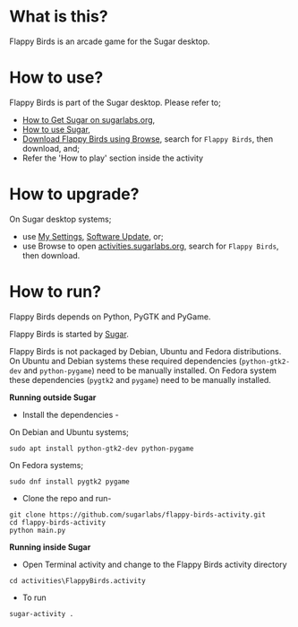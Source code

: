 What is this?
=============

Flappy Birds is an arcade game for the Sugar desktop.

How to use?
===========

Flappy Birds is part of the Sugar desktop.  Please refer to;

* [How to Get Sugar on sugarlabs.org](https://sugarlabs.org/),
* [How to use Sugar](https://help.sugarlabs.org/),
* [Download Flappy Birds using Browse](https://activities.sugarlabs.org/), search for `Flappy Birds`, then download, and;
* Refer the 'How to play' section inside the activity

How to upgrade?
===============

On Sugar desktop systems;
* use [My Settings](https://help.sugarlabs.org/en/my_settings.html), [Software Update](https://help.sugarlabs.org/en/my_settings.html#software-update), or;
* use Browse to open [activities.sugarlabs.org](https://activities.sugarlabs.org/), search for `Flappy Birds`, then download.

How to run?
=================

Flappy Birds depends on Python, PyGTK and PyGame.

Flappy Birds is started by [Sugar](https://github.com/sugarlabs/sugar).

Flappy Birds is not packaged by Debian, Ubuntu and Fedora distributions.  
On Ubuntu and Debian systems these required dependencies (`python-gtk2-dev` and
`python-pygame`) need to be manually installed.
On Fedora system these dependencies (`pygtk2` and `pygame`) need to be manually installed.


**Running outside Sugar**


- Install the dependencies - 

On Debian and Ubuntu systems;

```
sudo apt install python-gtk2-dev python-pygame
```

On Fedora systems;

```
sudo dnf install pygtk2 pygame
```

- Clone the repo and run-
```
git clone https://github.com/sugarlabs/flappy-birds-activity.git
cd flappy-birds-activity
python main.py
```

**Running inside Sugar**

- Open Terminal activity and change to the Flappy Birds activity directory
```
cd activities\FlappyBirds.activity
```
- To run
```
sugar-activity .
```
